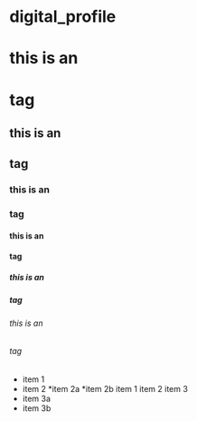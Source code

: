 # digital_profile
# this is an <h1> tag
## this is an <h2> tag
### this is an <h3> tag
#### this is an <h4> tag
##### this is an <h5> tag
###### this is an <h6> tag
* item 1
* item 2
  *item 2a
  *item 2b
item 1
item 2
item 3
* item 3a
* item 3b

  
